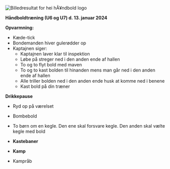 ﻿![Billedresultat for hei hÃ¥ndbold logo](Aspose.Words.fbab0a49-65c7-48da-8b59-45d9ca3aeeba.001.jpeg)

**Håndboldtræning (U6 og U7) d. 13. januar 2024**

**Opvarmning:**

- Kæde-tick
- Bondemanden hiver gulerødder op
- Kaptajnen siger: 
  - Kaptajnen laver klar til inspektion
  - Løbe på streger ned i den anden ende af hallen 
  - To og to flyt bold med maven 
  - To og to kast bolden til hinanden mens man går ned i den anden ende af hallen
  - Alle triller bolden ned i den anden ende husk at komme ned i benene
  - Kast bold på din træner

**Drikkepause**

- Ryd op på værelset
- Bombebold
- To børn om en kegle. Den ene skal forsvare kegle. Den anden skal vælte kegle med bold   

- **Kastebaner**

- **Kamp** 

- Kampråb


